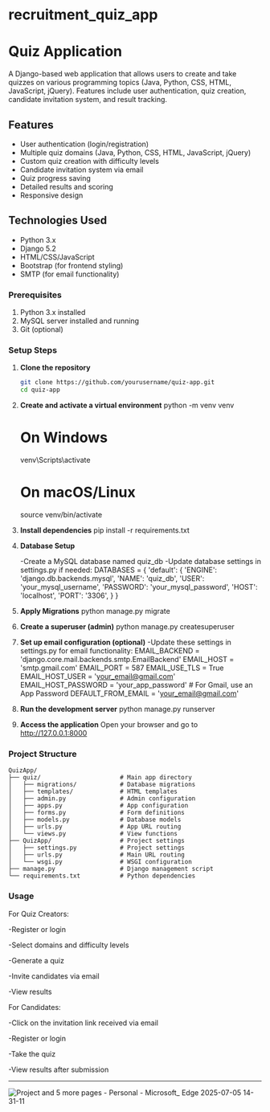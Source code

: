 # recruitment_quiz_app
# Quiz Application

A Django-based web application that allows users to create and take quizzes on various programming topics (Java, Python, CSS, HTML, JavaScript, jQuery). Features include user authentication, quiz creation, candidate invitation system, and result tracking.

## Features

- User authentication (login/registration)
- Multiple quiz domains (Java, Python, CSS, HTML, JavaScript, jQuery)
- Custom quiz creation with difficulty levels
- Candidate invitation system via email
- Quiz progress saving
- Detailed results and scoring
- Responsive design

## Technologies Used

- Python 3.x
- Django 5.2
- HTML/CSS/JavaScript
- Bootstrap (for frontend styling)
- SMTP (for email functionality)


### Prerequisites

1. Python 3.x installed
2. MySQL server installed and running
3. Git (optional)

### Setup Steps

1. **Clone the repository**
   ```bash
   git clone https://github.com/yourusername/quiz-app.git
   cd quiz-app 

2. **Create and activate a virtual environment**
   	python -m venv venv
	# On Windows
	venv\Scripts\activate
	# On macOS/Linux
	source venv/bin/activate 

3. **Install dependencies**
	pip install -r requirements.txt
4. **Database Setup**

	-Create a MySQL database named quiz_db
	-Update database settings in settings.py if needed:
		DATABASES = {
 		   'default': {
	        'ENGINE': 'django.db.backends.mysql',
	        'NAME': 'quiz_db',
        	'USER': 'your_mysql_username',
	        'PASSWORD': 'your_mysql_password',
        	'HOST': 'localhost',
	        'PORT': '3306',
    			}
		}
5. **Apply Migrations**
	python manage.py migrate

6. **Create a superuser (admin)**
	python manage.py createsuperuser

7. **Set up email configuration (optional)**
	-Update these settings in settings.py for email functionality:
		EMAIL_BACKEND = 'django.core.mail.backends.smtp.EmailBackend'
		EMAIL_HOST = 'smtp.gmail.com'
		EMAIL_PORT = 587
		EMAIL_USE_TLS = True
		EMAIL_HOST_USER = 'your_email@gmail.com'
		EMAIL_HOST_PASSWORD = 'your_app_password'  # For Gmail, use an App Password
		DEFAULT_FROM_EMAIL = 'your_email@gmail.com'

8. **Run the development server**
	python manage.py runserver

9. **Access the application**
	Open your browser and go to http://127.0.0.1:8000


### Project Structure
	QuizApp/
	├── quiz/                      # Main app directory
	│   ├── migrations/            # Database migrations
	│   ├── templates/             # HTML templates
	│   ├── admin.py               # Admin configuration
	│   ├── apps.py                # App configuration
	│   ├── forms.py               # Form definitions
	│   ├── models.py              # Database models
	│   ├── urls.py                # App URL routing
	│   └── views.py               # View functions
	├── QuizApp/                   # Project settings
	│   ├── settings.py            # Project settings
	│   ├── urls.py                # Main URL routing
	│   └── wsgi.py                # WSGI configuration
	├── manage.py                  # Django management script
	└── requirements.txt           # Python dependencies

### Usage
For Quiz Creators:

   -Register or login

   -Select domains and difficulty levels

   -Generate a quiz

   -Invite candidates via email

   -View results

For Candidates:

   -Click on the invitation link received via email

   -Register or login

   -Take the quiz

   -View results after submission



---
![Project and 5 more pages - Personal - Microsoft_ Edge 2025-07-05 14-31-11](https://github.com/user-attachments/assets/51f7f059-c70b-4949-bf78-26f159f58760)
